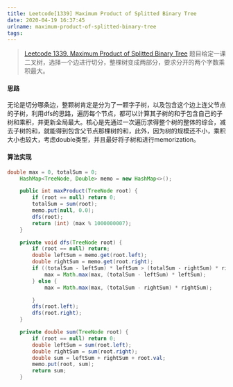 ```yaml
---
title: Leetcode[1339] Maximum Product of Splitted Binary Tree
date: 2020-04-19 16:37:45
urlname: maximum-product-of-splitted-binary-tree
tags:
---
```

>[Leetcode 1339. Maximum Product of Splitted Binary Tree](https://leetcode.com/problems/maximum-product-of-splitted-binary-tree/)
题目给定一课二叉树，选择一个边进行切分，整棵树变成两部分，要求分开的两个字数乘积最大。

<!--more-->

#### 思路
无论是切分哪条边，整颗树肯定是分为了一颗字子树，以及包含这个边上连父节点的子树，利用dfs的思路，遍历每个节点，都可以计算其子树的和于包含自己的子树和乘积，并更新全局最大。核心是先通过一次遍历求得整个树的整体的综合，减去子树的和，就能得到包含父节点那棵树的和，此外，因为树的规模还不小，乘积大小也较大，考虑double类型，并且最好将子树和进行memorization。

#### 算法实现
```java
double max = 0, totalSum = 0;
    HashMap<TreeNode, Double> memo = new HashMap<>();

    public int maxProduct(TreeNode root) {
        if (root == null) return 0;
        totalSum = sum(root);
        memo.put(null, 0.0);
        dfs(root);
        return (int) (max % 1000000007);
    }

    private void dfs(TreeNode root) {
        if (root == null) return;
        double leftSum = memo.get(root.left);
        double rightSum = memo.get(root.right);
        if ((totalSum - leftSum) * leftSum > (totalSum - rightSum) * rightSum) {
            max = Math.max(max, (totalSum - leftSum) * leftSum);
        } else {
            max = Math.max(max, (totalSum - rightSum) * rightSum);

        }
        dfs(root.left);
        dfs(root.right);
    }

    private double sum(TreeNode root) {
        if (root == null) return 0;
        double leftSum = sum(root.left);
        double rightSum = sum(root.right);
        double sum = leftSum + rightSum + root.val;
        memo.put(root, sum);
        return sum;
    }

```